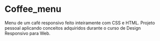# Coffee_menu
 Menu de um café responsivo feito inteiramente com CSS e HTML. Projeto pessoal aplicando conceitos adquiridos durante o curso de Design Responsivo para Web.
